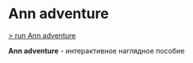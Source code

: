 # Ann adventure
[> run Ann adventure](https://devmule.github.io/js-utils-and-fun/ann-adventure/)

**Ann adventure** - интерактивное наглядное пособие 

